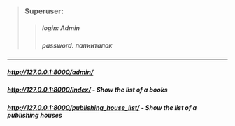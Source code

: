 >### Superuser:
>>##### login: Admin
>>##### password: папинтапок
____
##### http://127.0.0.1:8000/admin/ 
##### http://127.0.0.1:8000/index/ - Show the list of a books
##### http://127.0.0.1:8000/publishing_house_list/ - Show the list of a publishing houses
